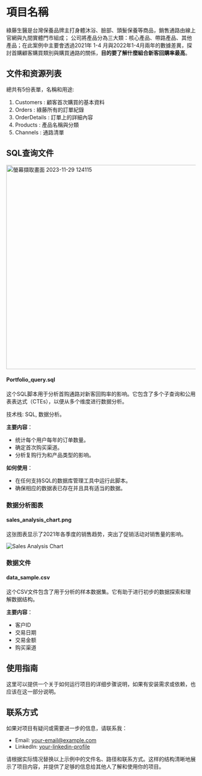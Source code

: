 # 項目名稱

綠藤生醫是台灣保養品牌主打身體沐浴、臉部、頭髮保養等商品，銷售通路由線上官網與九間實體門市組成；
公司將產品分為三大類：核心產品、帶路產品、其他產品；在此案例中主要會透過2021年 1-4 月與2022年1-4月兩年的數據差異，探討首購顧客購買類別與購買通路的關係，**目的要了解什麼組合新客回購率最高**。


## 文件和资源列表

總共有5份表單，名稱和用途:
1. Customers : 顧客首次購買的基本資料
2. Orders : 綠藤所有的訂單紀錄
3. OrderDetails : 訂單上的詳細內容
4. Products : 產品名稱與分類
5. Channels : 通路清單

## SQL查询文件

<img width="542" alt="螢幕擷取畫面 2023-11-29 124115" src="https://github.com/Woody5511/Woody/assets/134402371/a08744bf-b2b6-4cdd-84b6-be017bb194c0">


#### Portfolio_query.sql
这个SQL脚本用于分析首购通路对新客回购率的影响。它包含了多个子查询和公用表表达式（CTEs），以便从多个维度进行数据分析。

技术栈: SQL, 数据分析。

**主要内容**：
- 统计每个用户每年的订单数量。
- 确定首次购买渠道。
- 分析复购行为和产品类型的影响。

**如何使用**：
- 在任何支持SQL的数据库管理工具中运行此脚本。
- 确保相应的数据表已存在并且具有适当的数据。

### 数据分析图表

#### sales_analysis_chart.png
这张图表显示了2021年各季度的销售趋势，突出了促销活动对销售量的影响。

![Sales Analysis Chart](path/to/sales_analysis_chart.png)

### 数据文件

#### data_sample.csv
这个CSV文件包含了用于分析的样本数据集。它有助于进行初步的数据探索和理解数据结构。

**主要内容**：
- 客户ID
- 交易日期
- 交易金额
- 购买渠道

## 使用指南

这里可以提供一个关于如何运行项目的详细步骤说明，如果有安装需求或依赖，也应该在这一部分说明。

## 联系方式

如果对项目有疑问或需要进一步的信息，请联系我：
- Email: [your-email@example.com](mailto:your-email@example.com)
- LinkedIn: [your-linkedin-profile](your-linkedin-url)

请根据实际情况替换以上示例中的文件名、路径和联系方式。这样的结构清晰地展示了项目内容，并提供了足够的信息给其他人了解和使用你的项目。
